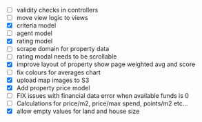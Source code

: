 - [ ] validity checks in controllers
- [ ] move view logic to views
- [x] criteria model
- [ ] agent model
- [x] rating model
- [ ] scrape domain for property data
- [ ] rating modal needs to be scrollable
- [x] improve layout of property show page weighted avg and score
- [ ] fix colours for averages chart
- [x] upload map images to S3
- [x] Add property price model
- [ ] FIX issues with financial data error when available funds is 0
- [ ] Calculations for price/m2, price/max spend, points/m2 etc...
- [x] allow empty values for land and house size
